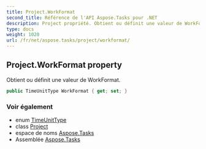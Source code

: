 ```yaml
---
title: Project.WorkFormat
second_title: Référence de l'API Aspose.Tasks pour .NET
description: Project propriété. Obtient ou définit une valeur de WorkFormat.
type: docs
weight: 1020
url: /fr/net/aspose.tasks/project/workformat/
---
```

## Project.WorkFormat property

Obtient ou définit une valeur de WorkFormat.

```csharp
public TimeUnitType WorkFormat { get; set; }
```

### Voir également

* enum [TimeUnitType](../../timeunittype/)
* class [Project](../)
* espace de noms [Aspose.Tasks](../../project/)
* Assemblée [Aspose.Tasks](../../../)


